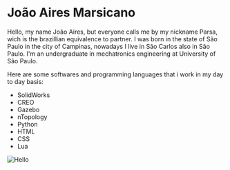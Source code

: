 # João Aires Marsicano

Hello, my name João Aires, but everyone calls me by my nickname Parsa, wich is the brazillian equivalence to partner. I was born in the state of São Paulo in the city of Campinas, nowadays I live in São Carlos also in São Paulo. I'm an undergraduate in mechatronics engineering at University of São Paulo.

Here are some softwares and programming languages that i work in my day to day basis:

- SolidWorks
- CREO
- Gazebo
- nTopology
- Python
- HTML
- CSS
- Lua

![Hello](http://pudim.com.br/pudim.jpg)
